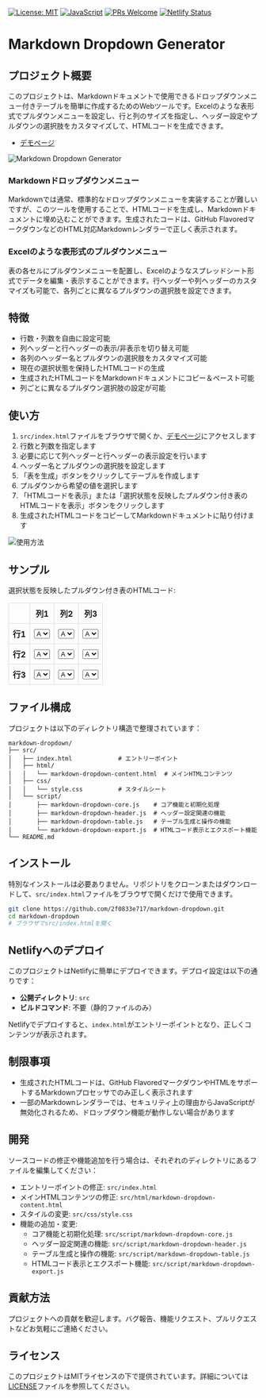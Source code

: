 [![License: MIT](https://img.shields.io/badge/License-MIT-yellow.svg)](https://opensource.org/licenses/MIT)
[![JavaScript](https://img.shields.io/badge/JavaScript-Vanilla-blue.svg)](https://www.javascript.com/)
[![PRs Welcome](https://img.shields.io/badge/PRs-welcome-brightgreen.svg)](http://makeapullrequest.com)
[![Netlify Status](https://api.netlify.com/api/v1/badges/fbd0c621-9ac0-427b-883d-5d8cb0fe1ea7/deploy-status)](https://app.netlify.com/sites/2f0833e717-markdown-dropdown/deploys)

# Markdown Dropdown Generator

## プロジェクト概要
このプロジェクトは、Markdownドキュメントで使用できるドロップダウンメニュー付きテーブルを簡単に作成するためのWebツールです。Excelのような表形式でプルダウンメニューを設定し、行と列のサイズを指定し、ヘッダー設定やプルダウンの選択肢をカスタマイズして、HTMLコードを生成できます。

- [デモページ](https://2f0833e717-markdown-dropdown.netlify.app/) 

![Markdown Dropdown Generator](docs/img/img01.png)

### Markdownドロップダウンメニュー
Markdownでは通常、標準的なドロップダウンメニューを実装することが難しいですが、このツールを使用することで、HTMLコードを生成し、Markdownドキュメントに埋め込むことができます。生成されたコードは、GitHub FlavoredマークダウンなどのHTML対応Markdownレンダラーで正しく表示されます。

### Excelのような表形式のプルダウンメニュー
表の各セルにプルダウンメニューを配置し、Excelのようなスプレッドシート形式でデータを編集・表示することができます。行ヘッダーや列ヘッダーのカスタマイズも可能で、各列ごとに異なるプルダウンの選択肢を設定できます。

## 特徴
- 行数・列数を自由に設定可能
- 列ヘッダーと行ヘッダーの表示/非表示を切り替え可能
- 各列のヘッダー名とプルダウンの選択肢をカスタマイズ可能
- 現在の選択状態を保持したHTMLコードの生成
- 生成されたHTMLコードをMarkdownドキュメントにコピー＆ペースト可能
- 列ごとに異なるプルダウン選択肢の設定が可能

## 使い方
1. `src/index.html`ファイルをブラウザで開くか、[デモページ](https://2f0833e717-markdown-dropdown.netlify.app/)にアクセスします
2. 行数と列数を指定します
3. 必要に応じて列ヘッダーと行ヘッダーの表示設定を行います
4. ヘッダー名とプルダウンの選択肢を設定します
5. 「表を生成」ボタンをクリックしてテーブルを作成します
6. プルダウンから希望の値を選択します
7. 「HTMLコードを表示」または「選択状態を反映したプルダウン付き表のHTMLコードを表示」ボタンをクリックします
8. 生成されたHTMLコードをコピーしてMarkdownドキュメントに貼り付けます

![使用方法](docs/img/img02.png)

## サンプル
選択状態を反映したプルダウン付き表のHTMLコード:
<table style="border-collapse: collapse; width: 100%;">
  <tr>
    <th style="border: 1px solid #ddd; padding: 8px;"></th>
    <th style="border: 1px solid #ddd; padding: 8px;">列1</th>
    <th style="border: 1px solid #ddd; padding: 8px;">列2</th>
    <th style="border: 1px solid #ddd; padding: 8px;">列3</th>
  </tr>
  <tr>
    <th style="border: 1px solid #ddd; padding: 8px;"><b>行1</b></th>
    <td style="border: 1px solid #ddd; padding: 8px;"><select><option value="A" selected>A</option><option value="B">B</option><option value="C">C</option></select></td>
    <td style="border: 1px solid #ddd; padding: 8px;"><select><option value="A" selected>A</option><option value="B">B</option><option value="C">C</option></select></td>
    <td style="border: 1px solid #ddd; padding: 8px;"><select><option value="A" selected>A</option><option value="B">B</option><option value="C">C</option></select></td>
  </tr>
  <tr>
    <th style="border: 1px solid #ddd; padding: 8px;"><b>行2</b></th>
    <td style="border: 1px solid #ddd; padding: 8px;"><select><option value="A" selected>A</option><option value="B">B</option><option value="C">C</option></select></td>
    <td style="border: 1px solid #ddd; padding: 8px;"><select><option value="A" selected>A</option><option value="B">B</option><option value="C">C</option></select></td>
    <td style="border: 1px solid #ddd; padding: 8px;"><select><option value="A" selected>A</option><option value="B">B</option><option value="C">C</option></select></td>
  </tr>
  <tr>
    <th style="border: 1px solid #ddd; padding: 8px;"><b>行3</b></th>
    <td style="border: 1px solid #ddd; padding: 8px;"><select><option value="A" selected>A</option><option value="B">B</option><option value="C">C</option></select></td>
    <td style="border: 1px solid #ddd; padding: 8px;"><select><option value="A" selected>A</option><option value="B">B</option><option value="C">C</option></select></td>
    <td style="border: 1px solid #ddd; padding: 8px;"><select><option value="A" selected>A</option><option value="B">B</option><option value="C">C</option></select></td>
  </tr>
</table>


## ファイル構成
プロジェクトは以下のディレクトリ構造で整理されています：

```
markdown-dropdown/
├── src/
│   ├── index.html             # エントリーポイント
│   ├── html/
│   │   └── markdown-dropdown-content.html  # メインHTMLコンテンツ
│   ├── css/
│   │   └── style.css          # スタイルシート
│   └── script/
│       ├── markdown-dropdown-core.js    # コア機能と初期化処理
│       ├── markdown-dropdown-header.js  # ヘッダー設定関連の機能
│       ├── markdown-dropdown-table.js   # テーブル生成と操作の機能
│       └── markdown-dropdown-export.js  # HTMLコード表示とエクスポート機能
└── README.md
```

## インストール
特別なインストールは必要ありません。リポジトリをクローンまたはダウンロードして、`src/index.html`ファイルをブラウザで開くだけで使用できます。

```bash
git clone https://github.com/2f0833e717/markdown-dropdown.git
cd markdown-dropdown
# ブラウザでsrc/index.htmlを開く
```

## Netlifyへのデプロイ
このプロジェクトはNetlifyに簡単にデプロイできます。デプロイ設定は以下の通りです：

- **公開ディレクトリ**: `src`
- **ビルドコマンド**: 不要（静的ファイルのみ）

Netlifyでデプロイすると、`index.html`がエントリーポイントとなり、正しくコンテンツが表示されます。

## 制限事項
- 生成されたHTMLコードは、GitHub FlavoredマークダウンやHTMLをサポートするMarkdownプロセッサでのみ正しく表示されます
- 一部のMarkdownレンダラーでは、セキュリティ上の理由からJavaScriptが無効化されるため、ドロップダウン機能が動作しない場合があります

## 開発
ソースコードの修正や機能追加を行う場合は、それぞれのディレクトリにあるファイルを編集してください：
- エントリーポイントの修正: `src/index.html`
- メインHTMLコンテンツの修正: `src/html/markdown-dropdown-content.html`
- スタイルの変更: `src/css/style.css`
- 機能の追加・変更: 
  - コア機能と初期化処理: `src/script/markdown-dropdown-core.js`
  - ヘッダー設定関連の機能: `src/script/markdown-dropdown-header.js`
  - テーブル生成と操作の機能: `src/script/markdown-dropdown-table.js`
  - HTMLコード表示とエクスポート機能: `src/script/markdown-dropdown-export.js`

## 貢献方法
プロジェクトへの貢献を歓迎します。バグ報告、機能リクエスト、プルリクエストなどお気軽にご連絡ください。

## ライセンス
このプロジェクトはMITライセンスの下で提供されています。詳細については[LICENSE](LICENSE)ファイルを参照してください。
